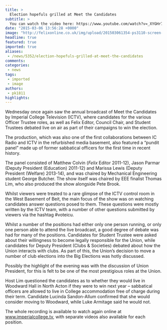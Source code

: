```yaml
---
title: >
  Election hopefuls grilled at Meet the Candidates
subtitle: >
  You can watch the video here: https://www.youtube.com/watch?v=_XYGHr7zr3M
date: "2015-03-06 13:56:28 +0000"
image: "http://felixonline.co.uk/img/upload/201503061354-ps3110-screen-shot-2015-03-05-at-21.00.56.png"
headline: true
featured: true
imported: true
aliases:
 - /news/5352/election-hopefuls-grilled-at-meet-the-candidates
comments:
categories:
 - news
tags:
 - imported
 - image
authors:
 - pk1811
highlights:
---
```


Wednesday once again saw the annual broadcast of Meet the Candidates by Imperial College Television (ICTV), where candidates for the various Officer Trustee roles, as well as Felix Editor, Council Chair, and Student Trustees debated live on air as part of their campaigns to win the election.

The production, which was also one of the first collaborations between IC Radio and ICTV in the refurbished media basement, also featured a “pundit panel” made up of former sabbatical officers for the first time in recent history.

The panel consisted of Matthew Colvin (_Felix_ Editor 2011-12), Jason Parmar (Deputy President (Education) 2011-12) and Marissa Lewis (Deputy President (Welfare) 2013-14), and was chaired by Mechanical Engineering student George Butcher. The show itself was chaired by EEE finalist Thomas Lim, who also produced the show alongside Pete Brook.

Whilst viewers were treated to a rare glimpse of the ICTV control room in the West Basement of Beit, the main focus of the show was on watching candidates answer questions posed to them. These questions were mostly written by the ICTV team, with a number of other questions submitted by viewers via the hashtag #voteicu.

Whilst a number of the positions had either only one person running, or only one person able to attend the live broadcast, a good degree of debate was had for many of the positions. Candidates for Student Trustee were asked about their willingness to become legally responsible for the Union, while candidates for Deputy President (Clubs & Societies) debated about how the Union interacts with clubs. As part of this, the Union’s decision to move a number of club elections into the Big Elections was hotly discussed.

Possibly the highlight of the evening was with the discussion of Union President, for this is felt to be one of the most prestigious roles at the Union.

Host Lim questioned the candidates as to whether they would live in Woodward Hall in North Acton if they were to win next year – sabbatical officers are allowed to live in College accommodation free of charge during their term. Candidate Lucinda Sandon-Allum confirmed that she would consider moving to Woodward, while Luke Armitage said he would not.

The whole recording is available to watch again online at www.imperialcollege.tv, with separate videos also available for each position.
